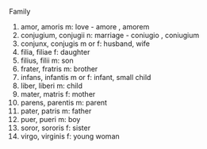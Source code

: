 Family



1. amor, amoris m: love - amore , amorem
1. conjugium, conjugii n: marriage - coniugio , coniugium
1. conjunx, conjugis m or f: husband, wife
1. filia, filiae f: daughter
1. filius, filii m: son
1. frater, fratris m: brother
1. infans, infantis m or f: infant, small child
1. liber, liberi m: child
1. mater, matris f: mother
1. parens, parentis m: parent
1. pater, patris m: father
1. puer, pueri m: boy
1. soror, sororis f: sister
1. virgo, virginis f: young woman
